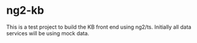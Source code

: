 # ng2-kb
This is a test project to build the KB front end using ng2/ts. Initially all data services will be using mock data.
